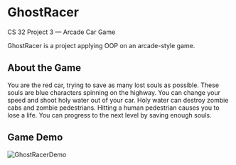 # GhostRacer

CS 32 Project 3 — Arcade Car Game

GhostRacer is a project applying OOP on an arcade-style game.

## About the Game
You are the red car, trying to save as many lost souls as possible. These souls are blue characters spinning on the highway. You can change your speed and shoot holy water out of your car. Holy water can destroy zombie cabs and zombie pedestrians. Hitting a human pedestrian causes you to lose a life. You can progress to the next level by saving enough souls.

## Game Demo
![GhostRacerDemo](https://user-images.githubusercontent.com/79350777/189763151-b4faaf6e-fcdf-419f-9437-7120610f5f92.gif)
